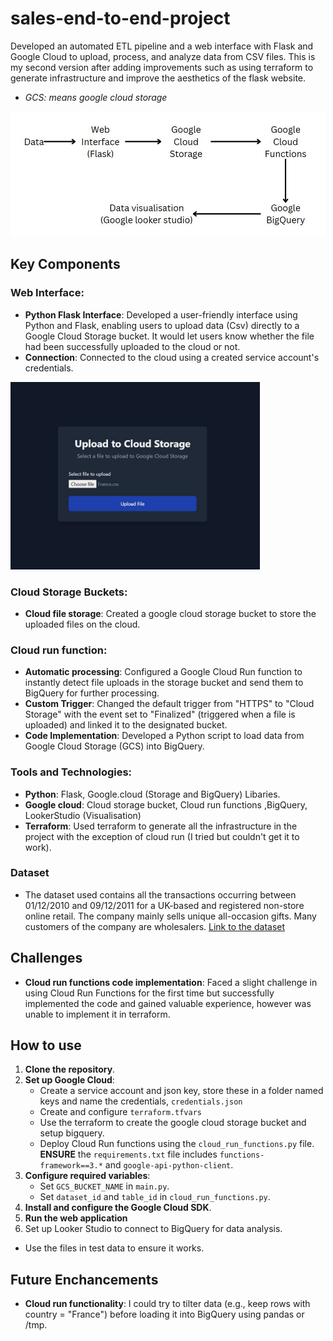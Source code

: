# sales-end-to-end-project
Developed an automated ETL pipeline and a web interface with Flask and Google Cloud to upload, process, and analyze data from CSV files. This is my second version after adding improvements such as using terraform to generate infrastructure and improve the aesthetics of the flask website.
- *GCS: means google cloud storage*

<img src="https://github.com/Joshua-K1234/sales-end-to-end-project/blob/main/images/cloud%20project%20components.JPG" alt="Components diagram" width="(200/9)16" height="200"/>

## Key Components

### Web Interface:
- **Python Flask Interface**: Developed a user-friendly interface using Python and Flask, enabling users to upload data (Csv) directly to a Google Cloud Storage bucket. It would let users know whether the file had been successfully uploaded to the cloud or not.
- **Connection**: Connected to the cloud using a created service account's credentials.

<img src="https://github.com/Joshua-K1234/sales-end-to-end-project/blob/main/images/website.JPG" alt="Components diagram" width="(300/9)16" height="300"/> 

### Cloud Storage Buckets:
- **Cloud file storage**: Created a google cloud storage bucket to store the uploaded files on the cloud.

### Cloud run function:
- **Automatic processing**: Configured a Google Cloud Run function to instantly detect file uploads in the storage bucket and send them to BigQuery for further processing.
- **Custom Trigger**: Changed the default trigger from "HTTPS" to "Cloud Storage" with the event set to "Finalized" (triggered when a file is uploaded) and linked it to the designated bucket.
- **Code Implementation**: Developed a Python script to load data from Google Cloud Storage (GCS) into BigQuery.

### Tools and Technologies:
- **Python**: Flask, Google.cloud (Storage and BigQuery) Libaries.
- **Google cloud**: Cloud storage bucket, Cloud run functions ,BigQuery, LookerStudio (Visualisation)
- **Terraform**: Used terraform to generate all the infrastructure in the project with the exception of cloud run (I tried but couldn't get it to work).

### Dataset
- The dataset used contains all the transactions occurring between 01/12/2010 and 09/12/2011 for a UK-based and registered non-store online retail. The company mainly sells unique all-occasion gifts. Many customers of the company are wholesalers. [Link to the dataset](https://www.kaggle.com/datasets/carrie1/ecommerce-data)

## Challenges
- **Cloud run functions code implementation**: Faced a slight challenge in using Cloud Run Functions for the first time but successfully implemented the code and gained valuable experience, however was unable to implement it in terraform.

## How to use
1. **Clone the repository**.  
2. **Set up Google Cloud**:
   - Create a service account and json key, store these in a folder named keys and name the credentials, `credentials.json`
   - Create and configure `terraform.tfvars`
   - Use the terraform to create the google cloud storage bucket and setup bigquery.
   - Deploy Cloud Run functions using the `cloud_run_functions.py` file.  **ENSURE** the `requirements.txt` file includes `functions-framework==3.*` and `google-api-python-client`.  
4. **Configure required variables**:  
   - Set `GCS_BUCKET_NAME` in `main.py`.  
   - Set `dataset_id` and `table_id` in `cloud_run_functions.py`.
5. **Install and configure the Google Cloud SDK**.  
6. **Run the web application**
7. Set up Looker Studio to connect to BigQuery for data analysis.
- Use the files in test data to ensure it works.

## Future Enchancements
- **Cloud run functionality**: I could try to tilter data (e.g., keep rows with country = "France") before loading it into BigQuery using pandas or /tmp.
